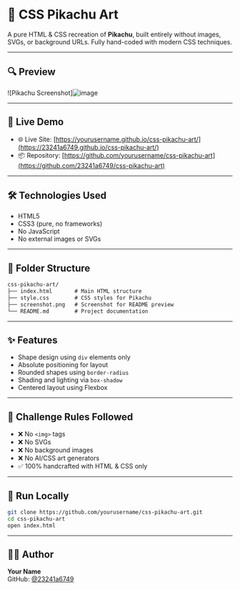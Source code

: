 # 🎨 CSS Pikachu Art

A pure HTML & CSS recreation of **Pikachu**, built entirely without images, SVGs, or background URLs. Fully hand-coded with modern CSS techniques.

---

## 🔍 Preview

![Pikachu Screenshot]![image](https://github.com/user-attachments/assets/18df3658-cea4-4aea-a822-22045e8a9003)




---

## 🚀 Live Demo

- 🌐 Live Site: [https://yourusername.github.io/css-pikachu-art/](https://23241a6749.github.io/css-pikachu-art/)
- 📦 Repository: [https://github.com/yourusername/css-pikachu-art](https://github.com/23241a6749/css-pikachu-art)

---

## 🛠️ Technologies Used

- HTML5  
- CSS3 (pure, no frameworks)  
- No JavaScript  
- No external images or SVGs

---

## 📁 Folder Structure

```txt
css-pikachu-art/
├── index.html       # Main HTML structure
├── style.css        # CSS styles for Pikachu
├── screenshot.png   # Screenshot for README preview
└── README.md        # Project documentation
```

---

## ✨ Features

- Shape design using `div` elements only  
- Absolute positioning for layout  
- Rounded shapes using `border-radius`  
- Shading and lighting via `box-shadow`  
- Centered layout using Flexbox

---

## 🚫 Challenge Rules Followed

- ❌ No `<img>` tags  
- ❌ No SVGs  
- ❌ No background images  
- ❌ No AI/CSS art generators  
- ✅ 100% handcrafted with HTML & CSS only

---

## 🧪 Run Locally

```bash
git clone https://github.com/yourusername/css-pikachu-art.git
cd css-pikachu-art
open index.html
```

---

## 👨‍💻 Author

**Your Name**  
GitHub: [@23241a6749](https://github.com/23241a6749)
